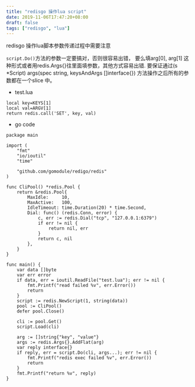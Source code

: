 ```yaml
---
title: "redisgo 操作lua script"
date: 2019-11-06T17:47:20+08:00
draft: false
tags: ["redisgo", "lua"]
---
```


redisgo 操作lua脚本参数传递过程中需要注意

`script.Do()`方法的参数一定要搞对，否则很容易出错， 要么填arg[0], arg[1] 这种形式或者用redis.Args{}往里面填参数，其他方式容易出错. 要保证通过(s *Script) args(spec string, keysAndArgs []interface{}) 方法操作之后所有的参数都在一个slice 中。


* test.lua
```
local key=KEYS[1]
local val=ARGV[1]
return redis.call('SET', key, val)
```

* go code
```
package main

import (
	"fmt"
	"io/ioutil"
	"time"

	"github.com/gomodule/redigo/redis"
)

func CliPool() *redis.Pool {
	return &redis.Pool{
		MaxIdle:     10,
		MaxActive:   100,
		IdleTimeout: time.Duration(20) * time.Second,
		Dial: func() (redis.Conn, error) {
			c, err := redis.Dial("tcp", "127.0.0.1:6379")
			if err != nil {
				return nil, err
			}
			return c, nil
		},
	}
}

func main() {
	var data []byte
	var err error
	if data, err = ioutil.ReadFile("test.lua"); err != nil {
		fmt.Printf("read failed %v", err.Error())
		return
	}
	script := redis.NewScript(1, string(data))
	pool := CliPool()
	defer pool.Close()

	cli := pool.Get()
	script.Load(cli)

	arg := []string{"key", "value"}
	args := redis.Args{}.AddFlat(arg)
	var reply interface{}
	if reply, err = script.Do(cli, args...); err != nil {
		fmt.Printf("redis exec failed %v", err.Error())
		return
	}
	fmt.Printf("return %v", reply)
}
```